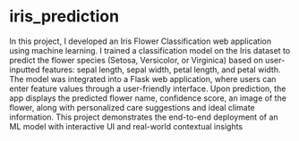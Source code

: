 # iris_prediction
In this project, I developed an Iris Flower Classification web application using machine learning. I trained a classification model on the Iris dataset to predict the flower species (Setosa, Versicolor, or Virginica) based on user-inputted features: sepal length, sepal width, petal length, and petal width. The model was integrated into a Flask web application, where users can enter feature values through a user-friendly interface. Upon prediction, the app displays the predicted flower name, confidence score, an image of the flower, along with personalized care suggestions and ideal climate information. This project demonstrates the end-to-end deployment of an ML model with interactive UI and real-world contextual insights

